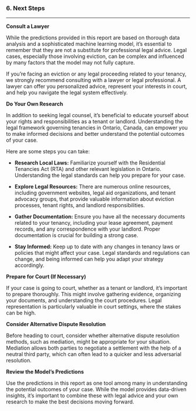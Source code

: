 ### 6. **Next Steps**

---

**Consult a Lawyer**

While the predictions provided in this report are based on thorough data analysis and a sophisticated machine learning model, it’s essential to remember that they are not a substitute for professional legal advice. Legal cases, especially those involving eviction, can be complex and influenced by many factors that the model may not fully capture.

If you’re facing an eviction or any legal proceeding related to your tenancy, we strongly recommend consulting with a lawyer or legal professional. A lawyer can offer you personalized advice, represent your interests in court, and help you navigate the legal system effectively.

**Do Your Own Research**

In addition to seeking legal counsel, it’s beneficial to educate yourself about your rights and responsibilities as a tenant or landlord. Understanding the legal framework governing tenancies in Ontario, Canada, can empower you to make informed decisions and better understand the potential outcomes of your case.

Here are some steps you can take:

- **Research Local Laws:** Familiarize yourself with the Residential Tenancies Act (RTA) and other relevant legislation in Ontario. Understanding the legal standards can help you prepare for your case.
  
- **Explore Legal Resources:** There are numerous online resources, including government websites, legal aid organizations, and tenant advocacy groups, that provide valuable information about eviction processes, tenant rights, and landlord responsibilities.

- **Gather Documentation:** Ensure you have all the necessary documents related to your tenancy, including your lease agreement, payment records, and any correspondence with your landlord. Proper documentation is crucial for building a strong case.

- **Stay Informed:** Keep up to date with any changes in tenancy laws or policies that might affect your case. Legal standards and regulations can change, and being informed can help you adapt your strategy accordingly.

**Prepare for Court (If Necessary)**

If your case is going to court, whether as a tenant or landlord, it’s important to prepare thoroughly. This might involve gathering evidence, organizing your documents, and understanding the court procedures. Legal representation is particularly valuable in court settings, where the stakes can be high.

**Consider Alternative Dispute Resolution**

Before heading to court, consider whether alternative dispute resolution methods, such as mediation, might be appropriate for your situation. Mediation allows both parties to negotiate a settlement with the help of a neutral third party, which can often lead to a quicker and less adversarial resolution.

**Review the Model’s Predictions**

Use the predictions in this report as one tool among many in understanding the potential outcomes of your case. While the model provides data-driven insights, it’s important to combine these with legal advice and your own research to make the best decisions moving forward.